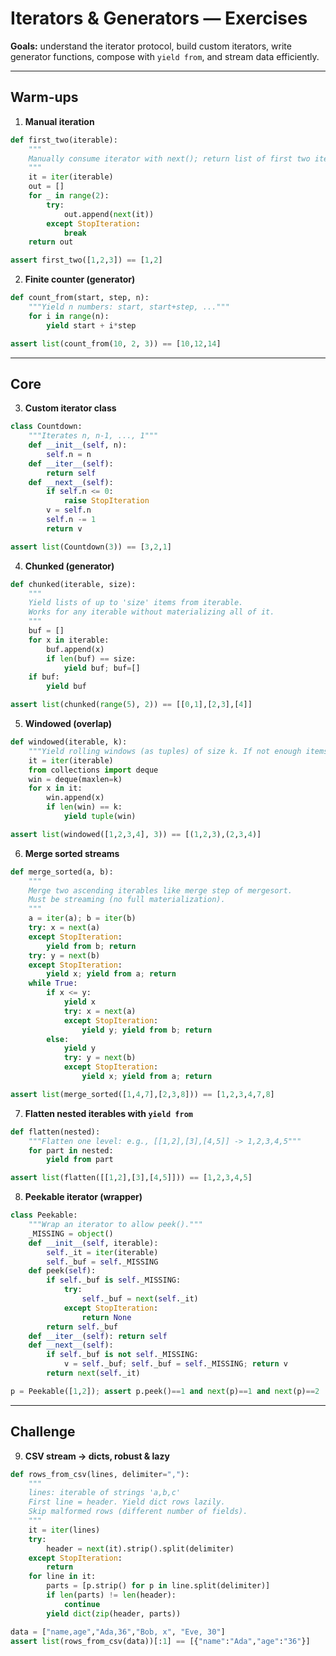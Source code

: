 # Iterators & Generators — Exercises

**Goals:** understand the iterator protocol, build custom iterators, write generator functions, compose with `yield from`, and stream data efficiently.

---

## Warm-ups

1. **Manual iteration**

```python
def first_two(iterable):
    """
    Manually consume iterator with next(); return list of first two items (or fewer).
    """
    it = iter(iterable)
    out = []
    for _ in range(2):
        try:
            out.append(next(it))
        except StopIteration:
            break
    return out

assert first_two([1,2,3]) == [1,2]
```

2. **Finite counter (generator)**

```python
def count_from(start, step, n):
    """Yield n numbers: start, start+step, ..."""
    for i in range(n):
        yield start + i*step

assert list(count_from(10, 2, 3)) == [10,12,14]
```

---

## Core

3. **Custom iterator class**

```python
class Countdown:
    """Iterates n, n-1, ..., 1"""
    def __init__(self, n): 
        self.n = n
    def __iter__(self):
        return self
    def __next__(self):
        if self.n <= 0:
            raise StopIteration
        v = self.n
        self.n -= 1
        return v

assert list(Countdown(3)) == [3,2,1]
```

4. **Chunked (generator)**

```python
def chunked(iterable, size):
    """
    Yield lists of up to 'size' items from iterable.
    Works for any iterable without materializing all of it.
    """
    buf = []
    for x in iterable:
        buf.append(x)
        if len(buf) == size:
            yield buf; buf=[]
    if buf:
        yield buf

assert list(chunked(range(5), 2)) == [[0,1],[2,3],[4]]
```

5. **Windowed (overlap)**

```python
def windowed(iterable, k):
    """Yield rolling windows (as tuples) of size k. If not enough items, yield nothing."""
    it = iter(iterable)
    from collections import deque
    win = deque(maxlen=k)
    for x in it:
        win.append(x)
        if len(win) == k:
            yield tuple(win)

assert list(windowed([1,2,3,4], 3)) == [(1,2,3),(2,3,4)]
```

6. **Merge sorted streams**

```python
def merge_sorted(a, b):
    """
    Merge two ascending iterables like merge step of mergesort.
    Must be streaming (no full materialization).
    """
    a = iter(a); b = iter(b)
    try: x = next(a)
    except StopIteration: 
        yield from b; return
    try: y = next(b)
    except StopIteration:
        yield x; yield from a; return
    while True:
        if x <= y:
            yield x
            try: x = next(a)
            except StopIteration:
                yield y; yield from b; return
        else:
            yield y
            try: y = next(b)
            except StopIteration:
                yield x; yield from a; return

assert list(merge_sorted([1,4,7],[2,3,8])) == [1,2,3,4,7,8]
```

7. **Flatten nested iterables with `yield from`**

```python
def flatten(nested):
    """Flatten one level: e.g., [[1,2],[3],[4,5]] -> 1,2,3,4,5"""
    for part in nested:
        yield from part

assert list(flatten([[1,2],[3],[4,5]])) == [1,2,3,4,5]
```

8. **Peekable iterator (wrapper)**

```python
class Peekable:
    """Wrap an iterator to allow peek()."""
    _MISSING = object()
    def __init__(self, iterable):
        self._it = iter(iterable)
        self._buf = self._MISSING
    def peek(self):
        if self._buf is self._MISSING:
            try:
                self._buf = next(self._it)
            except StopIteration:
                return None
        return self._buf
    def __iter__(self): return self
    def __next__(self):
        if self._buf is not self._MISSING:
            v = self._buf; self._buf = self._MISSING; return v
        return next(self._it)

p = Peekable([1,2]); assert p.peek()==1 and next(p)==1 and next(p)==2
```

---

## Challenge

9. **CSV stream → dicts, robust & lazy**

```python
def rows_from_csv(lines, delimiter=","):
    """
    lines: iterable of strings 'a,b,c'
    First line = header. Yield dict rows lazily.
    Skip malformed rows (different number of fields).
    """
    it = iter(lines)
    try:
        header = next(it).strip().split(delimiter)
    except StopIteration:
        return
    for line in it:
        parts = [p.strip() for p in line.split(delimiter)]
        if len(parts) != len(header):
            continue
        yield dict(zip(header, parts))

data = ["name,age","Ada,36","Bob, x", "Eve, 30"]
assert list(rows_from_csv(data))[:1] == [{"name":"Ada","age":"36"}]
```
